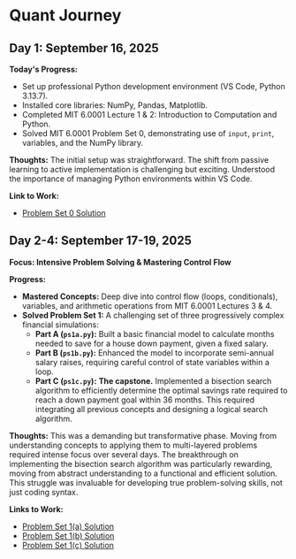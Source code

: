 # Quant Journey

## Day 1: September 16, 2025

**Today's Progress:**
- Set up professional Python development environment (VS Code, Python 3.13.7).
- Installed core libraries: NumPy, Pandas, Matplotlib.
- Completed MIT 6.0001 Lecture 1 & 2: Introduction to Computation and Python.
- Solved MIT 6.0001 Problem Set 0, demonstrating use of `input`, `print`, variables, and the NumPy library.

**Thoughts:** The initial setup was straightforward. The shift from passive learning to active implementation is challenging but exciting. Understood the importance of managing Python environments within VS Code.

**Link to Work:**
- [Problem Set 0 Solution](./ps0.py)

## Day 2-4: September 17-19, 2025

**Focus: Intensive Problem Solving & Mastering Control Flow**

**Progress:**
- **Mastered Concepts:** Deep dive into control flow (loops, conditionals), variables, and arithmetic operations from MIT 6.0001 Lectures 3 & 4.
- **Solved Problem Set 1:** A challenging set of three progressively complex financial simulations:
  - **Part A (`ps1a.py`):** Built a basic financial model to calculate months needed to save for a house down payment, given a fixed salary.
  - **Part B (`ps1b.py`):** Enhanced the model to incorporate semi-annual salary raises, requiring careful control of state variables within a loop.
  - **Part C (`ps1c.py`):** **The capstone.** Implemented a bisection search algorithm to efficiently determine the optimal savings rate required to reach a down payment goal within 36 months. This required integrating all previous concepts and designing a logical search algorithm.

**Thoughts:**
This was a demanding but transformative phase. Moving from understanding concepts to applying them to multi-layered problems required intense focus over several days. The breakthrough on implementing the bisection search algorithm was particularly rewarding, moving from abstract understanding to a functional and efficient solution. This struggle was invaluable for developing true problem-solving skills, not just coding syntax.

**Links to Work:**
- [Problem Set 1(a) Solution](./ps1a.py)
- [Problem Set 1(b) Solution](./ps1b.py)
- [Problem Set 1(c) Solution](./ps1c.py)
